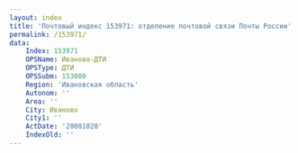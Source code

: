 ```yaml
---
layout: index
title: 'Почтовый индекс 153971: отделение почтовой связи Почты России'
permalink: /153971/
data:
    Index: 153971
    OPSName: Иваново-ДТИ
    OPSType: ДТИ
    OPSSubm: 153000
    Region: 'Ивановская область'
    Autonom: ''
    Area: ''
    City: Иваново
    City1: ''
    ActDate: '20081028'
    IndexOld: ''
---
```

